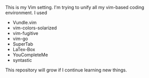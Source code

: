 This is my Vim setting. I'm trying to unify all my vim-based coding environment.
I used 

*	Vundle.vim
*	vim-colors-solarized
*	vim-fugitive
*	vim-go
* 	SuperTab
*   LaTex-Box
*   YouCompleteMe
*   syntastic

This repository will grow if I continue learning new things.
